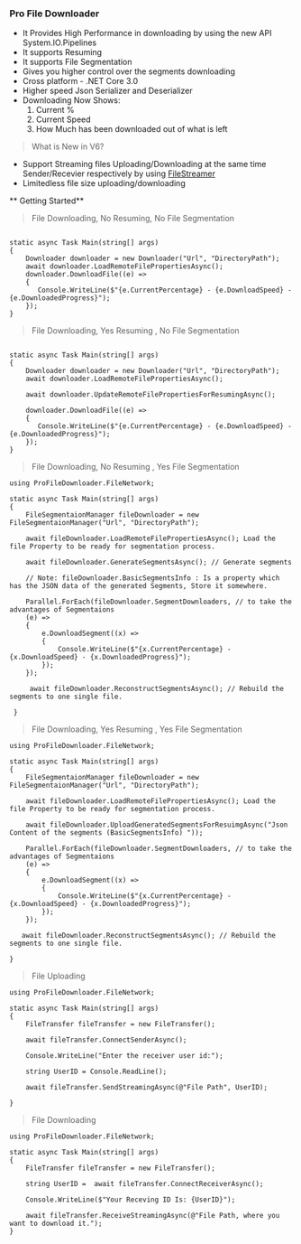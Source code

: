 ###  Pro File Downloader

* It Provides High Performance in downloading by using the new API System.IO.Pipelines
* It supports Resuming
* It supports File Segmentation
* Gives you higher control over the segments downloading 
* Cross platform - .NET Core 3.0 
* Higher speed Json Serializer and Deserializer 
* Downloading Now Shows: 
    1. Current % 
    2. Current Speed 
    3. How Much has been downloaded out of what is left

> What is New in V6?
 * Support Streaming files Uploading/Downloading at the same time Sender/Recevier respectively by using 
  [FileStreamer](https://github.com/AhmedAbuelnour/ProFileDownloader/blob/master/FileStreamer.exe)
 * Limitedless file size uploading/downloading
 
** Getting Started**

> File Downloading, No Resuming, No File Segmentation


```

static async Task Main(string[] args)
{
    Downloader downloader = new Downloader("Url", "DirectoryPath");
    await downloader.LoadRemoteFilePropertiesAsync();
    downloader.DownloadFile((e) =>
    {
       Console.WriteLine($"{e.CurrentPercentage} - {e.DownloadSpeed} - {e.DownloadedProgress}");
    });
}
```

> File Downloading, Yes Resuming , No File Segmentation 

```

static async Task Main(string[] args)
{
    Downloader downloader = new Downloader("Url", "DirectoryPath");
    await downloader.LoadRemoteFilePropertiesAsync();

    await downloader.UpdateRemoteFilePropertiesForResumingAsync();
   
    downloader.DownloadFile((e) =>
    {
       Console.WriteLine($"{e.CurrentPercentage} - {e.DownloadSpeed} - {e.DownloadedProgress}");
    });
}
```

> File Downloading, No Resuming , Yes File Segmentation 

```
using ProFileDownloader.FileNetwork;

static async Task Main(string[] args)
{
    FileSegmentaionManager fileDownloader = new FileSegmentaionManager("Url", "DirectoryPath");

    await fileDownloader.LoadRemoteFilePropertiesAsync(); Load the file Property to be ready for segmentation process.

    await fileDownloader.GenerateSegmentsAsync(); // Generate segments 
 
    // Note: fileDownloader.BasicSegmentsInfo : Is a property which has the JSON data of the generated Segments, Store it somewhere.
    
    Parallel.ForEach(fileDownloader.SegmentDownloaders, // to take the advantages of Segmentaions 
    (e) =>
    {
        e.DownloadSegment((x) =>
        {
            Console.WriteLine($"{x.CurrentPercentage} - {x.DownloadSpeed} - {x.DownloadedProgress}");
        });
    });

     await fileDownloader.ReconstructSegmentsAsync(); // Rebuild the segments to one single file.            
                
 }
```
> File Downloading, Yes Resuming , Yes File Segmentation 

```
using ProFileDownloader.FileNetwork;

static async Task Main(string[] args)
{
    FileSegmentaionManager fileDownloader = new FileSegmentaionManager("Url", "DirectoryPath");

    await fileDownloader.LoadRemoteFilePropertiesAsync(); Load the file Property to be ready for segmentation process.

    await fileDownloader.UploadGeneratedSegmentsForResuimgAsync("Json Content of the segments (BasicSegmentsInfo) "));
   
    Parallel.ForEach(fileDownloader.SegmentDownloaders, // to take the advantages of Segmentaions 
    (e) =>
    {
        e.DownloadSegment((x) =>
        {
            Console.WriteLine($"{x.CurrentPercentage} - {x.DownloadSpeed} - {x.DownloadedProgress}");
        });
    });

   await fileDownloader.ReconstructSegmentsAsync(); // Rebuild the segments to one single file.  
     
}

```


> File Uploading

```
using ProFileDownloader.FileNetwork;

static async Task Main(string[] args)
{
    FileTransfer fileTransfer = new FileTransfer();

    await fileTransfer.ConnectSenderAsync();

    Console.WriteLine("Enter the receiver user id:");

    string UserID = Console.ReadLine();

    await fileTransfer.SendStreamingAsync(@"File Path", UserID);

}

```

> File Downloading

```
using ProFileDownloader.FileNetwork;

static async Task Main(string[] args)
{
    FileTransfer fileTransfer = new FileTransfer();

    string UserID =  await fileTransfer.ConnectReceiverAsync();

    Console.WriteLine($"Your Receving ID Is: {UserID}");

    await fileTransfer.ReceiveStreamingAsync(@"File Path, where you want to download it.");
}

```
